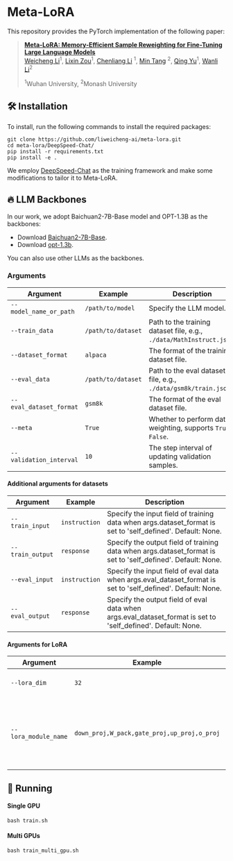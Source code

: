 
# Meta-LoRA

This repository provides the PyTorch implementation of the following paper:
> [**Meta-LoRA: Memory-Efficient Sample Reweighting for Fine-Tuning Large Language Models**]() <br>
> [Weicheng Li]()<sup>1</sup>,
> [Lixin Zou]()<sup>1</sup>,
> [Chenliang Li]() <sup>1</sup>,
> [Min Tang]() <sup>2</sup>,
> [Qing Yu]()<sup>1</sup>,
> [Wanli Li]()<sup>2</sup>
>
> <sup>1</sup>Wuhan University, <sup>2</sup>Monash University<br>

## :hammer_and_wrench: Installation

To install, run the following commands to install the required packages:

```
git clone https://github.com/liweicheng-ai/meta-lora.git
cd meta-lora/DeepSpeed-Chat/
pip install -r requirements.txt
pip install -e .
```

We employ [DeepSpeed-Chat](https://github.com/microsoft/DeepSpeedExamples/tree/master/applications/DeepSpeed-Chat) as the training framework and make some modifications to tailor it to Meta-LoRA. 

 
## :fire: LLM Backbones

In our work, we adopt Baichuan2-7B-Base model and OPT-1.3B as the backbones:
- Download [Baichuan2-7B-Base](https://huggingface.co/baichuan-inc/Baichuan2-7B-Base).
- Download [opt-1.3b](https://huggingface.co/facebook/opt-1.3b).

You can also use other LLMs as the backbones.

### Arguments

| Argument             | Example             | Description   |
| -------------------- | ------------------- | ------------- |
| `--model_name_or_path`    | `/path/to/model` | Specify the LLM model.|
| `--train_data`     | `/path/to/dataset` | Path to the training dataset file, e.g., `./data/MathInstruct.json`. |
| `--dataset_format`     | `alpaca` | The format of the training dataset file. |
| `--eval_data`     | `/path/to/dataset` | Path to the eval dataset file, e.g., `./data/gsm8k/train.json`. |
| `--eval_dataset_format`     | `gsm8k` | The format of the eval dataset file. |
| `--meta`     | `True` | Whether to perform data weighting, supports `True`, `False`. |
| `--validation_interval`     | `10` | The step interval of updating validation samples. |

#### Additional arguments for datasets

| Argument             | Example             | Description   |
| -------------------- | ------------------- | ------------- |
| `--train_input`      | `instruction` | Specify the input field of training data when args.dataset_format is set to 'self_defined'. Default: None. |
| `--train_output`      | `response` | Specify the output field of training data when args.dataset_format is set to 'self_defined'. Default: None. |
| `--eval_input`      | `instruction` | Specify the input field of eval data when args.eval_dataset_format is set to 'self_defined'. Default: None. |
| `--eval_output`      | `response` | Specify the output field of eval data when args.eval_dataset_format is set to 'self_defined'. Default: None. |

#### Arguments for LoRA

| Argument             | Example             | Description   |
| -------------------- | ------------------- | ------------- |
| `--lora_dim`   | `32` | The rank of LoRA modules. |
| `--lora_module_name`      | `down_proj,W_pack,gate_proj,up_proj,o_proj` | Specify which trainable modules to perform Low-Rank Adaptation on. |


## :rocket: Running

#### Single GPU

```
bash train.sh
```

#### Multi GPUs

```
bash train_multi_gpu.sh
```
